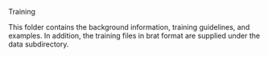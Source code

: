 Training

This folder contains the background information, training guidelines, and examples. In addition, the training files in brat format are supplied under the data subdirectory.
